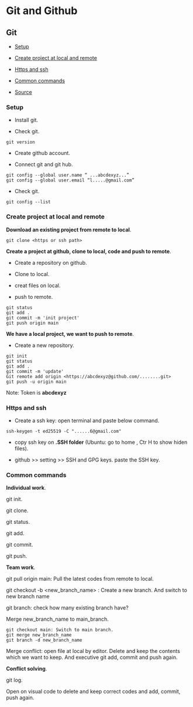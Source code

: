 # Git and Github
## Git
- [Setup](#Setup)
- [Create project at local and remote](#Create-project-at-local-and-remote)
- [Https and ssh](#Https-and-ssh)
- [Common commands](#Common-commands)

- [Source](https://www.youtube.com/watch?v=pC1s6JOwglE&list=PLncHg6Kn2JT6nWS9MRjSnt6Z-9Rj0pAlo&index=3)

### Setup

- Install git.

- Check git.

```
git version
```

- Create github account.

- Connect git and git hub.

```
git config --global user.name “ ...abcdexyz...”
git config --global user.email “l.....@gmail.com”
```
- Check git.

```
git config --list
```
### Create project at local and remote

**Download an existing project from remote to local**.

```
git clone <https or ssh path>
```
**Create a project at github, clone to local, code and push to remote**.

- Create a repository on github.

- Clone to local.

- creat files on local.

- push to remote.

```
git status
git add .
git commit -m 'init project'
git push origin main
```
**We have a local project, we want to push to remote**.

- Create a new repository.

```
git init
git status
git add .
git commit -m 'update'
Git remote add origin <https://abcdexyz@github.com/........git>
git push -u origin main
```
Note: Token is **abcdexyz**

### Https and ssh

- Create a ssh key: open terminal and paste below command.

```
ssh-keygen -t ed25519 -C "......6@gmail.com"
```

- copy ssh key on **.SSH folder** (Ubuntu: go to home , Ctr H to show hiden files).

- github >> setting >> SSH and GPG keys. paste the SSH key.

### Common commands

**Individual work**.

git init.

git clone.

git status.

git add.

git commit.

git push.

**Team work**.

git pull origin main: Pull the latest codes from remote to local.

git checkout -b <new_branch_name> : Create a new branch. And switch to new branch name

git branch: check how many existing branch have?

Merge new_branch_name to main_branch.

```
git checkout main: Switch to main branch.
git merge new_branch_name
git branch -d new_branch_name
```
Merge conflict: open file at local by editor. Delete and keep the contents which we want to keep. And executive git add, commit and push again.

**Conflict solving**.

git log.

Open on visual code to delete and keep correct codes and add, commit, push again.











